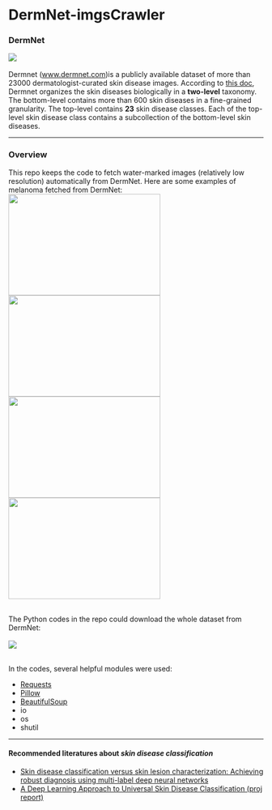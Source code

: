 # DermNet-imgsCrawler
### DermNet
<img src="http://119.29.151.114/dermnet.jpg"><br><br>
Dermnet (www.dermnet.com)is a publicly available dataset of more than 23000 dermatologist-curated skin disease images.
According to [this doc](https://pdfs.semanticscholar.org/af34/fc0aebff011b56ede8f46ca0787cfb1324ac.pdf), Dermnet organizes the skin diseases biologically in a **two-level** taxonomy. The bottom-level contains more than 600 skin diseases in a fine-grained granularity. The top-level contains **23** skin disease classes. Each of the top-level skin disease class contains a subcollection of the bottom-level skin diseases.

--------------------------------------------------------------------------
### Overview
This repo keeps the code to fetch water-marked images (relatively low resolution) automatically from DermNet. Here are some examples of melanoma fetched from DermNet:<br>
<img src="http://119.29.151.114/nevus-spilus-1.jpg" width="300" height="200">
<img src="http://119.29.151.114/nevus-spilus-2.jpg" width="300" height="200">
<img src="http://119.29.151.114/nevus-spilus-3.jpg" width="300" height="200">
<img src="http://119.29.151.114/nevus-spilus-4.jpg" width="300" height="200"><br><br>

The Python codes in the repo could download the whole dataset from DermNet:<br><br>
<img src="http://119.29.151.114/dermnetsample1.jpg"><br><br>

In the codes, several helpful modules were used:
- [Requests](http://docs.python-requests.org/en/master/)
- [Pillow](https://pillow.readthedocs.io/en/3.1.x/reference/Image.html)
- [BeautifulSoup](https://www.crummy.com/software/BeautifulSoup/bs4/doc/)
- io
- os
- shutil

--------------------------------------------------------------------------
#### Recommended literatures about *skin disease classification*
- [Skin disease classification versus skin lesion characterization: Achieving robust diagnosis using multi-label deep neural networks](https://ieeexplore.ieee.org/document/7899659/)
- [A Deep Learning Approach to Universal Skin Disease Classification (proj report)](https://pdfs.semanticscholar.org/af34/fc0aebff011b56ede8f46ca0787cfb1324ac.pdf)
